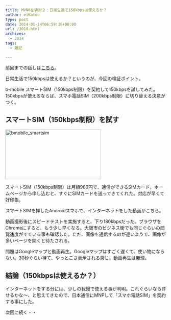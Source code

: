 ```yaml
---
title: MVNOを検討２：日常生活で150kbpsは使えるか？
author: eiKatou
type: post
date: 2014-01-14T06:59:16+00:00
url: /3018.html
archives:
  - 2014
tags:
  - 雑記

---
```

前回までの話しは[こちら][1]。

日常生活で150kbpsは使えるか？というのが、今回の検証ポイント。
  
b-mobile スマートSIM（150kbps制限）を契約して150kbpsを試してみた。150kbpsが使えるならば、スマホ電話SIM（200kbps制限）に切り替える決意がつく。

## スマートSIM（150kbps制限）を試す

[<img src="http://eikatou.net/blog/wp-content/uploads/2013/12/cnt_bg_main3-300x156.png" alt="bmobile_smartsim" width="300" height="156" class="alignnone size-medium wp-image-3006" srcset="/uploads/2013/12/cnt_bg_main3-300x156.png 300w, /uploads/2013/12/cnt_bg_main3.png 960w" sizes="(max-width: 300px) 100vw, 300px" />][2]
  
スマートSIM（150kbps制限）は月額980円で、通信ができるSIMカード。ホームページから申し込むと、すぐにSIMカードを送ってきてくれた。対応が早くて好印象。

<!--more-->

スマートSIMを挿したAndroidスマホで、インターネットをした動画がこちら。
  


動画撮影後にスピードテストを実施すると、下り180kbpsだった。ブラウザをChromeにすると、もう少し早くなる。大阪市のビジネス街でも同じぐらいの閲覧速度がでている事も確認した。ただ、画像を通信するのが遅いようで、画像が多いページを開くと待たされる。

問題はGoogleマップと動画再生。Googleマップはすごく遅くて、使い物にならない。30秒ぐらい待て、やっとこさ表示される感じ。動画再生は無理。

## 結論（150kbpsは使えるか？）

インターネットをする分には、少しの我慢で使える事が判明。これぐらいなら許せるかな〜、と思えてきたので、日本通信にMNPして「スマホ電話SIM」を契約する事にした。

次回に続く・・

 [1]: http://eikatou.net/blog/2013/12/mvno_1/
 [2]: http://eikatou.net/blog/wp-content/uploads/2013/12/cnt_bg_main3.png
